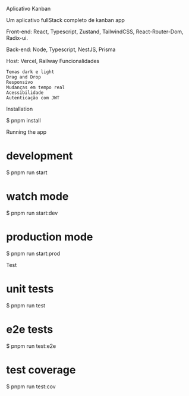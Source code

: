 Aplicativo Kanban

Um aplicativo fullStack completo de kanban app

Front-end: React, Typescript, Zustand, TailwindCSS, React-Router-Dom, Radix-ui.

Back-end: Node, Typescript, NestJS, Prisma

Host: Vercel, Railway
Funcionalidades

    Temas dark e light
    Drag and Drop
    Responsivo
    Mudanças em tempo real
    Acessibilidade
    Autenticação com JWT

Installation

$ pnpm install

Running the app

# development
$ pnpm run start

# watch mode
$ pnpm run start:dev

# production mode
$ pnpm run start:prod

Test

# unit tests
$ pnpm run test

# e2e tests
$ pnpm run test:e2e

# test coverage
$ pnpm run test:cov
